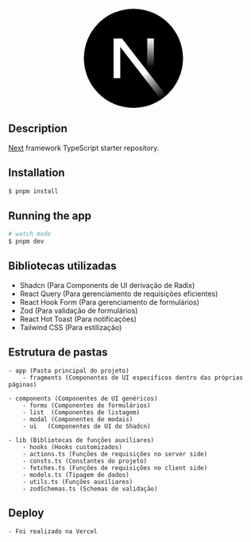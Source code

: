 <p align="center">
  <a href="http://nextjs.com/" target="blank"><svg xmlns="http://www.w3.org/2000/svg" viewBox="0 0 180 180" width="200"><mask height="180" id=":r8:mask0_408_134" maskUnits="userSpaceOnUse" width="180" x="0" y="0" style="mask-type: alpha;"><circle cx="90" cy="90" fill="black" r="90"></circle></mask><g mask="url(#:r8:mask0_408_134)"><circle cx="90" cy="90" data-circle="true" fill="black" r="90"></circle><path d="M149.508 157.52L69.142 54H54V125.97H66.1136V69.3836L139.999 164.845C143.333 162.614 146.509 160.165 149.508 157.52Z" fill="url(#:r8:paint0_linear_408_134)"></path><rect fill="url(#:r8:paint1_linear_408_134)" height="72" width="12" x="115" y="54"></rect></g><defs><linearGradient gradientUnits="userSpaceOnUse" id=":r8:paint0_linear_408_134" x1="109" x2="144.5" y1="116.5" y2="160.5"><stop stop-color="white"></stop><stop offset="1" stop-color="white" stop-opacity="0"></stop></linearGradient><linearGradient gradientUnits="userSpaceOnUse" id=":r8:paint1_linear_408_134" x1="121" x2="120.799" y1="54" y2="106.875"><stop stop-color="white"></stop><stop offset="1" stop-color="white" stop-opacity="0"></stop></linearGradient></defs></svg></a>
</p>

## Description

[Next](https://github.com/vercel/next.js) framework TypeScript starter repository.

## Installation

```bash
$ pnpm install
```

## Running the app

```bash
# watch mode
$ pnpm dev
```

## Bibliotecas utilizadas

- Shadcn (Para Components de UI derivação de Radix)
- React Query (Para gerenciamento de requisições eficientes)
- React Hook Form (Para gerenciamento de formulários)
- Zod (Para validação de formulários)
- React Hot Toast (Para notificações)
- Tailwind CSS (Para estilização)

## Estrutura de pastas

    - app (Pasta principal do projeto)
        - fragments (Componentes de UI específicos dentro das próprias páginas)

    - components (Componentes de UI genéricos)
        - forms (Componentes de formulários)
        - list  (Componentes de listagem)
        - modal (Componentes de modais)
        - ui   (Componentes de UI do Shadcn)

    - lib (Bibliotecas de funções auxiliares)
        - hooks (Hooks customizados)
        - actions.ts (Funções de requisições no server side)
        - consts.ts (Constantes do projeto)
        - fetches.ts (Funções de requisições no client side)
        - models.ts (Tipagem de dados)
        - utils.ts (Funções auxiliares)
        - zodSchemas.ts (Schemas de validação)

## Deploy

    - Foi realizado na Vercel
